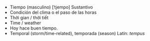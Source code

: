 - Tiempo (masculino)	[ˈtjempo]	Sustantivo
- Condición del clima o el paso de las horas
- Thời gian / thời tiết
- Time / weather
- Hoy hace buen tiempo.
- Temporal (storm/time-related), temporada (season)	Latín: *tempus*